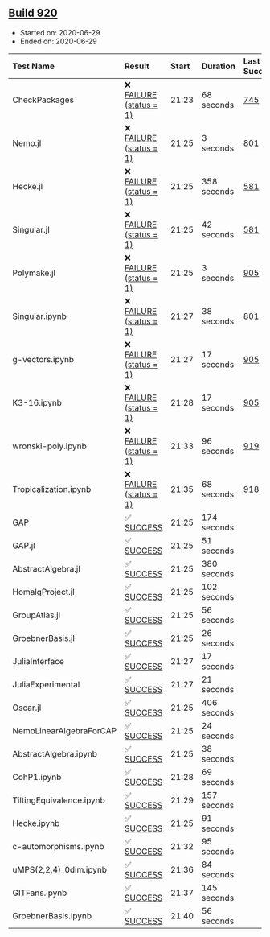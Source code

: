 ## [Build 920](https://oscarci.mathematik.uni-kl.de/job/oscar-julia-1.4/920/)

* Started on: 2020-06-29
* Ended on: 2020-06-29

| Test Name    | Result | Start | Duration | Last Success | First Failure |
|:-------------|:-------|:------|:---------|:-------------|:--------------|
| CheckPackages | ❌ [FAILURE (status = 1)](https://oscarci.mathematik.uni-kl.de/job/oscar-julia-1.4/920/artifact/logs/build-920/CheckPackages.log) | 21:23 | 68 seconds | [745](https://oscarci.mathematik.uni-kl.de/job/oscar-julia-1.4/745/) | [746](https://oscarci.mathematik.uni-kl.de/job/oscar-julia-1.4/746/) |
| Nemo.jl | ❌ [FAILURE (status = 1)](https://oscarci.mathematik.uni-kl.de/job/oscar-julia-1.4/920/artifact/logs/build-920/Nemo.jl.log) | 21:25 | 3 seconds | [801](https://oscarci.mathematik.uni-kl.de/job/oscar-julia-1.4/801/) | [802](https://oscarci.mathematik.uni-kl.de/job/oscar-julia-1.4/802/) |
| Hecke.jl | ❌ [FAILURE (status = 1)](https://oscarci.mathematik.uni-kl.de/job/oscar-julia-1.4/920/artifact/logs/build-920/Hecke.jl.log) | 21:25 | 358 seconds | [581](https://oscarci.mathematik.uni-kl.de/job/oscar-julia-1.4/581/) | [582](https://oscarci.mathematik.uni-kl.de/job/oscar-julia-1.4/582/) |
| Singular.jl | ❌ [FAILURE (status = 1)](https://oscarci.mathematik.uni-kl.de/job/oscar-julia-1.4/920/artifact/logs/build-920/Singular.jl.log) | 21:25 | 42 seconds | [581](https://oscarci.mathematik.uni-kl.de/job/oscar-julia-1.4/581/) | [582](https://oscarci.mathematik.uni-kl.de/job/oscar-julia-1.4/582/) |
| Polymake.jl | ❌ [FAILURE (status = 1)](https://oscarci.mathematik.uni-kl.de/job/oscar-julia-1.4/920/artifact/logs/build-920/Polymake.jl.log) | 21:25 | 3 seconds | [905](https://oscarci.mathematik.uni-kl.de/job/oscar-julia-1.4/905/) | [907](https://oscarci.mathematik.uni-kl.de/job/oscar-julia-1.4/907/) |
| Singular.ipynb | ❌ [FAILURE (status = 1)](https://oscarci.mathematik.uni-kl.de/job/oscar-julia-1.4/920/artifact/logs/build-920/Singular.ipynb.log) | 21:27 | 38 seconds | [801](https://oscarci.mathematik.uni-kl.de/job/oscar-julia-1.4/801/) | [802](https://oscarci.mathematik.uni-kl.de/job/oscar-julia-1.4/802/) |
| g-vectors.ipynb | ❌ [FAILURE (status = 1)](https://oscarci.mathematik.uni-kl.de/job/oscar-julia-1.4/920/artifact/logs/build-920/g-vectors.ipynb.log) | 21:27 | 17 seconds | [905](https://oscarci.mathematik.uni-kl.de/job/oscar-julia-1.4/905/) | [907](https://oscarci.mathematik.uni-kl.de/job/oscar-julia-1.4/907/) |
| K3-16.ipynb | ❌ [FAILURE (status = 1)](https://oscarci.mathematik.uni-kl.de/job/oscar-julia-1.4/920/artifact/logs/build-920/K3-16.ipynb.log) | 21:28 | 17 seconds | [905](https://oscarci.mathematik.uni-kl.de/job/oscar-julia-1.4/905/) | [907](https://oscarci.mathematik.uni-kl.de/job/oscar-julia-1.4/907/) |
| wronski-poly.ipynb | ❌ [FAILURE (status = 1)](https://oscarci.mathematik.uni-kl.de/job/oscar-julia-1.4/920/artifact/logs/build-920/wronski-poly.ipynb.log) | 21:33 | 96 seconds | [919](https://oscarci.mathematik.uni-kl.de/job/oscar-julia-1.4/919/) | [920](https://oscarci.mathematik.uni-kl.de/job/oscar-julia-1.4/920/) |
| Tropicalization.ipynb | ❌ [FAILURE (status = 1)](https://oscarci.mathematik.uni-kl.de/job/oscar-julia-1.4/920/artifact/logs/build-920/Tropicalization.ipynb.log) | 21:35 | 68 seconds | [918](https://oscarci.mathematik.uni-kl.de/job/oscar-julia-1.4/918/) | [919](https://oscarci.mathematik.uni-kl.de/job/oscar-julia-1.4/919/) |
| GAP | ✅ [SUCCESS](https://oscarci.mathematik.uni-kl.de/job/oscar-julia-1.4/920/artifact/logs/build-920/GAP.log) | 21:25 | 174 seconds |  |  |
| GAP.jl | ✅ [SUCCESS](https://oscarci.mathematik.uni-kl.de/job/oscar-julia-1.4/920/artifact/logs/build-920/GAP.jl.log) | 21:25 | 51 seconds |  |  |
| AbstractAlgebra.jl | ✅ [SUCCESS](https://oscarci.mathematik.uni-kl.de/job/oscar-julia-1.4/920/artifact/logs/build-920/AbstractAlgebra.jl.log) | 21:25 | 380 seconds |  |  |
| HomalgProject.jl | ✅ [SUCCESS](https://oscarci.mathematik.uni-kl.de/job/oscar-julia-1.4/920/artifact/logs/build-920/HomalgProject.jl.log) | 21:25 | 102 seconds |  |  |
| GroupAtlas.jl | ✅ [SUCCESS](https://oscarci.mathematik.uni-kl.de/job/oscar-julia-1.4/920/artifact/logs/build-920/GroupAtlas.jl.log) | 21:25 | 56 seconds |  |  |
| GroebnerBasis.jl | ✅ [SUCCESS](https://oscarci.mathematik.uni-kl.de/job/oscar-julia-1.4/920/artifact/logs/build-920/GroebnerBasis.jl.log) | 21:25 | 26 seconds |  |  |
| JuliaInterface | ✅ [SUCCESS](https://oscarci.mathematik.uni-kl.de/job/oscar-julia-1.4/920/artifact/logs/build-920/JuliaInterface.log) | 21:27 | 17 seconds |  |  |
| JuliaExperimental | ✅ [SUCCESS](https://oscarci.mathematik.uni-kl.de/job/oscar-julia-1.4/920/artifact/logs/build-920/JuliaExperimental.log) | 21:27 | 21 seconds |  |  |
| Oscar.jl | ✅ [SUCCESS](https://oscarci.mathematik.uni-kl.de/job/oscar-julia-1.4/920/artifact/logs/build-920/Oscar.jl.log) | 21:25 | 406 seconds |  |  |
| NemoLinearAlgebraForCAP | ✅ [SUCCESS](https://oscarci.mathematik.uni-kl.de/job/oscar-julia-1.4/920/artifact/logs/build-920/NemoLinearAlgebraForCAP.log) | 21:25 | 24 seconds |  |  |
| AbstractAlgebra.ipynb | ✅ [SUCCESS](https://oscarci.mathematik.uni-kl.de/job/oscar-julia-1.4/920/artifact/logs/build-920/AbstractAlgebra.ipynb.log) | 21:25 | 38 seconds |  |  |
| CohP1.ipynb | ✅ [SUCCESS](https://oscarci.mathematik.uni-kl.de/job/oscar-julia-1.4/920/artifact/logs/build-920/CohP1.ipynb.log) | 21:28 | 69 seconds |  |  |
| TiltingEquivalence.ipynb | ✅ [SUCCESS](https://oscarci.mathematik.uni-kl.de/job/oscar-julia-1.4/920/artifact/logs/build-920/TiltingEquivalence.ipynb.log) | 21:29 | 157 seconds |  |  |
| Hecke.ipynb | ✅ [SUCCESS](https://oscarci.mathematik.uni-kl.de/job/oscar-julia-1.4/920/artifact/logs/build-920/Hecke.ipynb.log) | 21:25 | 91 seconds |  |  |
| c-automorphisms.ipynb | ✅ [SUCCESS](https://oscarci.mathematik.uni-kl.de/job/oscar-julia-1.4/920/artifact/logs/build-920/c-automorphisms.ipynb.log) | 21:32 | 95 seconds |  |  |
| uMPS(2,2,4)_0dim.ipynb | ✅ [SUCCESS](https://oscarci.mathematik.uni-kl.de/job/oscar-julia-1.4/920/artifact/logs/build-920/uMPS-2-2-4-_0dim.ipynb.log) | 21:36 | 84 seconds |  |  |
| GITFans.ipynb | ✅ [SUCCESS](https://oscarci.mathematik.uni-kl.de/job/oscar-julia-1.4/920/artifact/logs/build-920/GITFans.ipynb.log) | 21:37 | 145 seconds |  |  |
| GroebnerBasis.ipynb | ✅ [SUCCESS](https://oscarci.mathematik.uni-kl.de/job/oscar-julia-1.4/920/artifact/logs/build-920/GroebnerBasis.ipynb.log) | 21:40 | 56 seconds |  |  |
